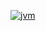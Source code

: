 [
![jvm](https://user-images.githubusercontent.com/19643459/33497095-aaac15ae-d6f2-11e7-9ed0-7b76cef6f685.png)
](url)
